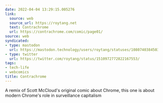 ```yaml
---
date: 2022-04-04 13:29:15.005276
link:
  source: web
  source_url: https://roytang.net
  text: Contrachrome
  url: https://contrachrome.com/comic/page01/​
source: web
syndicated:
- type: mastodon
  url: https://mastodon.technology/users/roytang/statuses/108074038450362762
- type: twitter
  url: https://twitter.com/roytang/status/1510972772822167553/
tags:
- tech-life
- webcomics
title: Contrachrome
---
```


A remix of Scott McCloud's original comic about Chrome, this one is about modern Chrome's role in surveillance capitalism